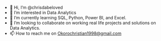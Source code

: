 - 👋 Hi, I’m @chrisdabeloved
- 👀 I’m interested in Data Analytics
- 🌱 I’m currently learning SQL, Python, Power BI, and Excel.
- 💞️ I’m looking to collaborate on working real life projects and solutions on Data Analytics.
- 📫 How to reach me on Okorochristian1998@gmail.com

<!---
chrisdabeloved/chrisdabeloved is a ✨ special ✨ repository because its `README.md` (this file) appears on your GitHub profile.
You can click the Preview link to take a look at your changes.
--->

